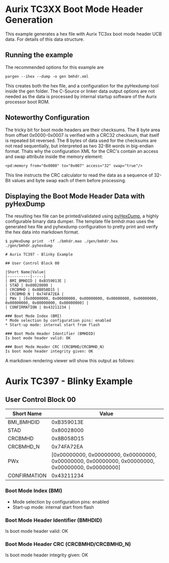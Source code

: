 # Aurix TC3XX Boot Mode Header Generation

This example generates a hex file with Aurix TC3xx boot mode header UCB data.
For details of this data structure.

## Running the example

The recommended options for this example are

    pargen --ihex --dump -o gen bmhdr.xml

This creates both the hex file, and a configuration for the pyHexdump tool
inside the gen folder. The C-Source or linker data output options are not
needed as the data is processed by internal startup software of the
Aurix processor boot ROM.

## Noteworthy Configuration

The tricky bit for boot mode headers are their checksums. The 8 byte area
from offset 0x0000-0x0007 is verified with a CRC32 checksum, that itself
is repeated bit reversed. The 8 bytes of data used for the checksums
are not read sequentially, but interpreted as two 32-Bit words in
big-endian format. Thats why the configuration XML for the CRC's contain
an access and swap attribute inside the memory element:

    <pd:memory from="0x0000" to="0x007" access="32" swap="true"/>

This line instructs the CRC calculator to read the data as a sequence
of 32-Bit values and byte swap each of them before processing.

## Displaying the Boot Mode Header Data with pyHexDump

The resulting hex file can be printed/validated using
[pyHexDump](https://github.com/BlueAndi/pyHexDump), a highly
configurable binary data dumper. The template file bmhdr.mao
uses the generated hex file and pyhexdump configuration to
pretty print and verify the hex data into markdown format.

    $ pyHexDump print  -tf ./bmhdr.mao ./gen/bmhdr.hex ./gen/bmhdr.pyhexdump

    # Aurix TC397 - Blinky Example

    ## User Control Block 00

    |Short Name|Value|
    |----------|-----|
    | BMI_BMHDID | 0xB359013E |
    | STAD | 0x80028000 |
    | CRCBMHD | 0x8B058D15 |
    | CRCBMHD_N | 0x74FA72EA |
    | PWx | [0x00000000, 0x00000000, 0x00000000, 0x00000000, 0x00000000, 0x00000000, 0x00000000, 0x00000000] |
    | CONFIRMATION | 0x43211234 |

    ### Boot Mode Index (BMI)
    * Mode selection by configuration pins: enabled
    * Start-up mode: internal start from flash

    ### Boot Mode Header Identifier (BMHDID)
    Is boot mode header valid: OK

    ### Boot Mode Header CRC (CRCBMHD/CRCBMHD_N)
    Is boot mode header integrity given: OK

A markdown rendering viewer will show this output as follows:

# Aurix TC397 - Blinky Example

## User Control Block 00

|Short Name|Value|
|----------|-----|
| BMI_BMHDID | 0xB359013E |
| STAD | 0x80028000 |
| CRCBMHD | 0x8B058D15 |
| CRCBMHD_N | 0x74FA72EA |
| PWx | [0x00000000, 0x00000000, 0x00000000, 0x00000000, 0x00000000, 0x00000000, 0x00000000, 0x00000000] |
| CONFIRMATION | 0x43211234 |

### Boot Mode Index (BMI)
* Mode selection by configuration pins: enabled
* Start-up mode: internal start from flash

### Boot Mode Header Identifier (BMHDID)
Is boot mode header valid: OK

### Boot Mode Header CRC (CRCBMHD/CRCBMHD_N)
Is boot mode header integrity given: OK
